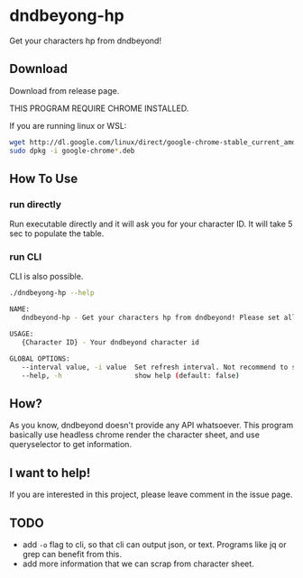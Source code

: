 # dndbeyong-hp

Get your characters hp from dndbeyond!

## Download

Download from release page.

THIS PROGRAM REQUIRE CHROME INSTALLED.

If you are running linux or WSL:

```bash
wget http://dl.google.com/linux/direct/google-chrome-stable_current_amd64.deb
sudo dpkg -i google-chrome*.deb
```

## How To Use

### run directly

Run executable directly and it will ask you for your character ID. It will take 5 sec to populate the table.

### run CLI

CLI is also possible.

```bash
./dndbeyong-hp --help

NAME:
   dndbeyond-hp - Get your characters hp from dndbeyond! Please set all characters to public.

USAGE:
   {Character ID} - Your dndbeyond character id

GLOBAL OPTIONS:
   --interval value, -i value  Set refresh interval. Not recommend to set lower as dndbeyond has DDOS protection. Example: https://godoc.org/github.com/robfig/cron (default: "@every 1m")
   --help, -h                  show help (default: false)
```

## How?

As you know, dndbeyond doesn't provide any API whatsoever. This program basically use headless chrome render the character sheet, and use queryselector to get information.

## I want to help!

If you are interested in this project, please leave comment in the issue page.

## TODO

- add `-o` flag to cli, so that cli can output json, or text. Programs like jq or grep can benefit from this.
- add more information that we can scrap from character sheet.
